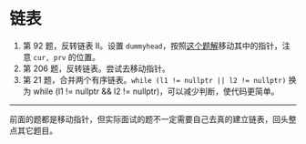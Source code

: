 # 链表

1. 第 92 题，反转链表 II。设置 `dummyhead`，按照[这个题解](https://leetcode-cn.com/problems/reverse-linked-list-ii/solution/yi-ge-neng-ying-yong-suo-you-lian-biao-t-vjx6/)移动其中的指针，注意 `cur, prv` 的位置。
2. 第 206 题，反转链表。尝试去移动指针。
3. 第 21 题，合并两个有序链表。`while (l1 != nullptr || l2 != nullptr)` 换为 while (l1 != nullptr && l2 != nullptr)，可以减少判断，使代码更简单。

---

前面的题都是移动指针，但实际面试的题不一定需要自己去真的建立链表，回头整点其它题目。